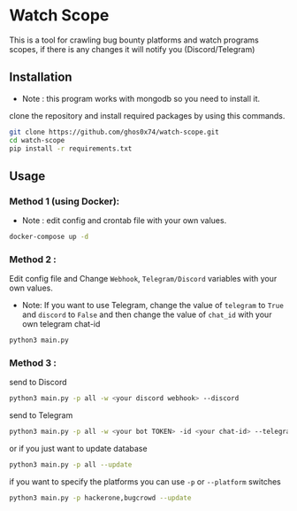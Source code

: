 # Watch Scope
This is a tool for crawling bug bounty platforms and watch programs scopes, if there is any changes it will notify you (Discord/Telegram)

## Installation

- Note : this program works with mongodb so you need to install it.<br />

clone the repository and install required packages by using this commands.
``` bash
git clone https://github.com/ghos0x74/watch-scope.git
cd watch-scope
pip install -r requirements.txt
 ```
 ## Usage
  ### Method 1 (using Docker): 
  - Note : edit config and crontab file with your own values.
  ``` bash
docker-compose up -d
 ```
 ### Method 2 :
Edit config file and Change `Webhook`, `Telegram/Discord` variables with your own values.
- Note: If you want to use Telegram, change the value of `telegram` to `True` and `discord` to `False` and then change the value of `chat_id` with your own telegram chat-id
``` bash
python3 main.py
 ```
 ### Method 3 :
 
 send to Discord
 ```bash
 python3 main.py -p all -w <your discord webhook> --discord
 ```
 send to Telegram
 ```bash
 python3 main.py -p all -w <your bot TOKEN> -id <your chat-id> --telegram
 ```
 or if you just want to update database
 ```bash
 python3 main.py -p all --update
 ```
 if you want to specify the platforms you can use `-p` or `--platform` switches
```bash
python3 main.py -p hackerone,bugcrowd --update
```
